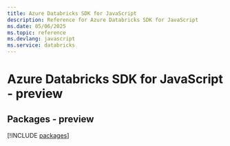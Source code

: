 ```yaml
---
title: Azure Databricks SDK for JavaScript
description: Reference for Azure Databricks SDK for JavaScript
ms.date: 05/06/2025
ms.topic: reference
ms.devlang: javascript
ms.service: databricks
---
```

# Azure Databricks SDK for JavaScript - preview
## Packages - preview
[!INCLUDE [packages](databricks-index.md)]